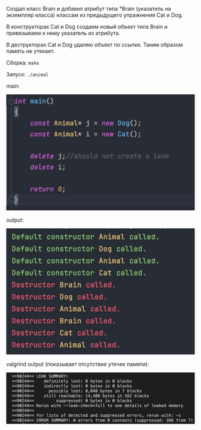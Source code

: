 Создал класс Brain и добавил атрибут типа *Brain (указатель на экземпляр класса) классам из предыдущего упражнения Cat и Dog.

В конструкторах Cat и Dog создаем новый объект типа Brain и привязываем к нему указатель из атрибута.

В деструкторах Cat и Dog удаляю объект по ссылке. Таким образом память не утекает.


Сборка: `make`

Запуск: `./animal`

main:

![](img/Screen_1.png)

output:

![](img/Screen_2.png)

valgrind output (показывает отсутствие утечек памяти):

![](img/Screen_3.png)
